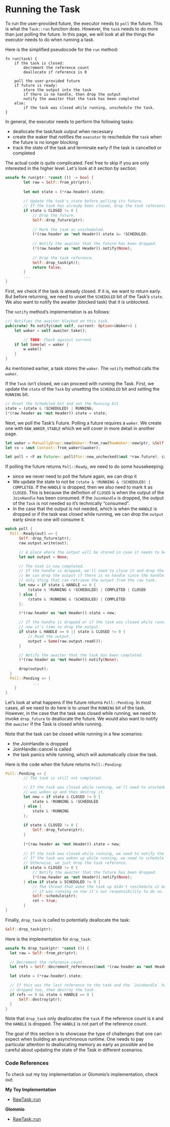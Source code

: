 # Running the Task

To run the user-provided future, the executor needs to `poll` the future. This is what the `Task::run` function does.
However, the `task` needs to do more than just polling the future. In this page, we will look at all the things the executor needs to do when running a task.

Here is the simplified pseudocode for the `run` method:

```
fn run(task) {
	if the task is closed:
		decrement the reference count
		deallocate if reference is 0

	poll the user-provided future
	if future is ready:
		store the output into the task
		if there is no handle, then drop the output
		notify the awaiter that the task has been completed
	else:
		if the task was closed while running, unschedule the task.
}
```

In general, the executor needs to perform the following tasks:
- deallocate the task/task output when necessary
- create the waker that notifies the `executor` to reschedule the `task` when the future is no longer blocking
- track the state of the task and terminate early if the task is cancelled or completed

The actual code is quite complicated. Feel free to skip if you are only interested in the higher level. Let's look at it section by section:


```rust
unsafe fn run(ptr: *const ()) -> bool {
		let raw = Self::from_ptr(ptr);
		
		let mut state = (*raw.header).state;
		
		// Update the task's state before polling its future.
		// If the task has already been closed, drop the task reference and return.
		if state & CLOSED != 0 {
		    // Drop the future.
		    Self::drop_future(ptr);
		
		    // Mark the task as unscheduled.
		    (*(raw.header as *mut Header)).state &= !SCHEDULED;
		
		    // Notify the awaiter that the future has been dropped.
		    (*(raw.header as *mut Header)).notify(None);
		
		    // Drop the task reference.
		    Self::drop_task(ptr);
		    return false;
		}
		...
}
```

First, we check if the task is already closed. If it is, we want to return early. But before returning, we need to unset the `SCHEDULED` bit of the Task’s `state`. We also want to notify the awaiter (blocked task) that it is unblocked.

The `notify` method’s implementation is as follows:

```rust
/// Notifies the awaiter blocked on this task.
pub(crate) fn notify(&mut self, current: Option<&Waker>) {
    let waker = self.awaiter.take();

		// TODO: Check against current
    if let Some(w) = waker {
        w.wake()
    }
}
```

As mentioned earlier, a task stores the `waker`. The `notify` method calls the `waker`.

If the `Task` isn’t closed, we can proceed with running the Task. First, we update the `state` of the `Task` by unsetting the `SCHEDULED` bit and setting the `RUNNING` bit.

```rust
// Unset the Scheduled bit and set the Running bit
state = (state & !SCHEDULED) | RUNNING;
(*(raw.header as *mut Header)).state = state;
```

Next, we poll the Task’s Future. Polling a future requires a `waker`. We create one with `RAW_WAKER_VTABLE` which we will cover in more detail in another page.

```rust
let waker = ManuallyDrop::new(Waker::from_raw(RawWaker::new(ptr, &Self::RAW_WAKER_VTABLE)));
let cx = &mut Context::from_waker(&waker);

let poll = <F as Future>::poll(Pin::new_unchecked(&mut *raw.future), cx);
```

If polling the future returns `Poll::Ready`, we need to do some housekeeping:

- since we never need to poll the future again, we can drop it
- We update the state to not be `(state & !RUNNING & !SCHEDULED) | COMPLETED`. If the `HANDLE` is dropped, then we also need to mark it as `CLOSED`. This is because the definition of `CLOSED` is when the output of the `JoinHandle` has been consumed. If the `JoinHandle` is dropped, the output of the `Task` is not needed so it’s technically “consumed”.
- In the case that the output is not needed, which is when the `HANDLE` is dropped or if the task was closed while running, we can drop the `output` early since no one will consume it.

```rust
match poll {
  Poll::Ready(out) => {
      Self::drop_future(ptr);
      raw.output.write(out);

      // A place where the output will be stored in case it needs to be dropped.
      let mut output = None;

      // The task is now completed.
      // If the handle is dropped, we'll need to close it and drop the output.
      // We can drop the output if there is no handle since the handle is the
      // only thing that can retrieve the output from the raw task.
      let new = if state & HANDLE == 0 {
          (state & !RUNNING & !SCHEDULED) | COMPLETED | CLOSED
      } else {
          (state & !RUNNING & !SCHEDULED) | COMPLETED
      };

      (*(raw.header as *mut Header)).state = new;

      // If the handle is dropped or if the task was closed while running,
      // now it's time to drop the output.
      if state & HANDLE == 0 || state & CLOSED != 0 {
          // Read the output.
          output = Some(raw.output.read());
      }

      // Notify the awaiter that the task has been completed.
      (*(raw.header as *mut Header)).notify(None);

      drop(output);
  }
  Poll::Pending => {
			...
	}
}
```

Let’s look at what happens if the future returns `Poll::Pending`. In most cases, all we need to do here is to unset the `RUNNING` bit of the task. However, in the case that the task was closed while running, we need to invoke `drop_future` to deallocate the future. We would also want to notify the `awaiter` if the Task is closed while running.

Note that the task can be closed while running in a few scenarios:

- the JoinHandle is dropped
- JoinHandle::cancel is called
- the task panics while running, which will automatically close the task.

Here is the code when the future returns `Poll::Pending`:

```rust
Poll::Pending => {
		// The task is still not completed.

		// If the task was closed while running, we'll need to unschedule in case it
		// was woken up and then destroy it.
		let new = if state & CLOSED != 0 {
		    state & !RUNNING & !SCHEDULED
		} else {
		    state & !RUNNING
		};
		
		if state & CLOSED != 0 {
		    Self::drop_future(ptr);
		}
		
		(*(raw.header as *mut Header)).state = new;
		
		// If the task was closed while running, we need to notify the awaiter.
		// If the task was woken up while running, we need to schedule it.
		// Otherwise, we just drop the task reference.
		if state & CLOSED != 0 {
		    // Notify the awaiter that the future has been dropped.
		    (*(raw.header as *mut Header)).notify(None);
		} else if state & SCHEDULED != 0 {
		    // The thread that woke the task up didn't reschedule it because
		    // it was running so now it's our responsibility to do so.
		    Self::schedule(ptr);
		    ret = true;
		}
}
```

Finally, `drop_task` is called to potentially deallocate the task:

```rust
Self::drop_task(ptr);
```

Here is the implementation for `drop_task`:

```rust
unsafe fn drop_task(ptr: *const ()) {
  let raw = Self::from_ptr(ptr);

  // Decrement the reference count.
  let refs = Self::decrement_references(&mut *(raw.header as *mut Header));

  let state = (*raw.header).state;

  // If this was the last reference to the task and the `JoinHandle` has been
  // dropped too, then destroy the task.
  if refs == 0 && state & HANDLE == 0 {
      Self::destroy(ptr);
  }
}  
```

Note that `drop_task` only deallocates the `task` if the reference count is `0` and the `HANDLE` is dropped. The `HANDLE` is not part of the reference count.

The goal of this section is to showcase the type of challenges that one can expect when building an asynchronous runtime. One needs to pay particular attention to deallocating memory as early as possible and be careful about updating the state of the Task in different scenarios.

### Code References

To check out my toy implementation or Glommio’s implementation, check out:

**My Toy Implementation**

- [RawTask::run](https://github.com/brianshih1/mini-async-runtime/blob/7025a02d91f19e258d69e966f8dfc98eeeed4ecc/src/task/raw.rs#L297)

**Glommio**

- [RawTask::run](https://github.com/DataDog/glommio/blob/d93c460c3def6b11a224892657a6a6a80edf6311/glommio/src/task/raw.rs#L432)
